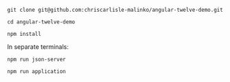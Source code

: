 ```
git clone git@github.com:chriscarlisle-malinko/angular-twelve-demo.git

cd angular-twelve-demo

npm install
```


In separate terminals:

```
npm run json-server
```

```
npm run application
```